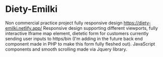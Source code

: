 # Diety-Emilki
Non commercial practice project fully responsive design
https://diety-emilki.netlify.app/
Responsive design supporting different viewports, fully interactive Iframe map element,
dietetic form for customers currently sending user inputs to https/bin
(I'm adding in the future back end component made in PHP to make this form fully fleshed out).
JavaScript components and smooth scrolling made via Jquery library.
